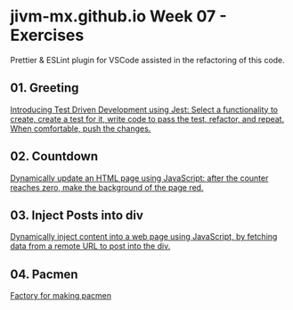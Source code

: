 # jivm-mx.github.io Week 07 - Exercises

Prettier & ESLint plugin for VSCode assisted in the refactoring of this code.

## 01. Greeting

[Introducing Test Driven Development using Jest: Select a functionality to create, create a test for it, write code to pass the test, refactor, and repeat. When comfortable, push the changes.](./01_greet/README.md)

## 02. Countdown

[Dynamically update an HTML page using JavaScript: after the counter reaches zero, make the background of the page red.](./02_countdown)

## 03. Inject Posts into div

[Dynamically inject content into a web page using JavaScript, by fetching data from a remote URL to post into the div.](./03_inject)

## 04. Pacmen

[Factory for making pacmen](./04_pacmen/README.md)